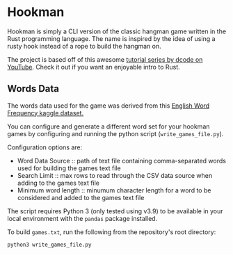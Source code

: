 # Hookman

Hookman is simply a CLI version of the classic hangman game written in the Rust programming language. The name is inspired by the idea of using a rusty hook instead of a rope to build the hangman on.

The project is based off of this awesome [tutorial series by dcode on YouTube](https://www.youtube.com/playlist?list=PLVvjrrRCBy2Igh_kCtvRr2Np4fMRawn6x). 
Check it out if you want an enjoyable intro to Rust.

## Words Data
The words data used for the game was derived from this [English Word Frequency kaggle dataset.](https://www.kaggle.com/datasets/rtatman/english-word-frequency)

You can configure and generate a different word set for your hookman games by configuring and running the python script (`write_games_file.py`).

Configuration options are:
- Word Data Source :: path of text file containing comma-separated words used for building the games text file
- Search Limit :: max rows to read through the CSV data source when adding to the games text file
- Minimum word length :: minumum character length for a word to be considered and added to the games text file

The script requires Python 3 (only tested using v3.9) to be available in your local environment with the `pandas` package installed.

To build `games.txt`, run the following from the repository's root directory:
```py
python3 write_games_file.py
```

